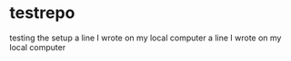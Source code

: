 # testrepo
testing the setup
a line I wrote on my local computer
a line I wrote on my local computer

